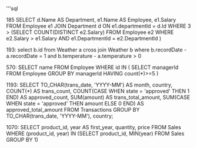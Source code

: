 '''sql

185
SELECT d.Name AS Department, e1.Name AS Employee, e1.Salary
FROM Employee e1 
JOIN Department d ON e1.departmentId = d.Id
WHERE 3 > (SELECT COUNT(DISTINCT e2.Salary)
        FROM Employee e2
        WHERE e2.Salary > e1.Salary AND e1.DepartmentId = e2.DepartmentId
        )


193:
select b.id
from Weather a
cross join Weather b
where b.recordDate - a.recordDate = 1
and b.temperature - a.temperature > 0




570:
SELECT name 
FROM Employee 
WHERE id 
IN 
(
    SELECT managerId 
    FROM Employee 
    GROUP BY managerId 
    HAVING count(*)>=5
)




1193:
SELECT 
    TO_CHAR(trans_date, 'YYYY-MM') AS month,
    country,
    COUNT(*) AS trans_count,
    COUNT(CASE WHEN state = 'approved' THEN 1 END) AS approved_count,
    SUM(amount) AS trans_total_amount,
    SUM(CASE WHEN state = 'approved' THEN amount ELSE 0 END) AS approved_total_amount
FROM 
    Transactions
GROUP BY 
    TO_CHAR(trans_date, 'YYYY-MM'),
    country;




1070:
SELECT product_id, year AS first_year, quantity, price
FROM Sales
WHERE 
  (product_id, year) 
  IN (SELECT product_id, MIN(year) 
  FROM Sales GROUP BY 1)
